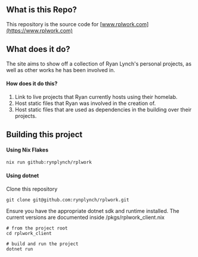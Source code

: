 ## What is this Repo?

This repository is the source code for [www.rplwork.com](https://www.rplwork.com)


## What does it do?

The site aims to show off a collection of Ryan Lynch's personal projects, as well as other works he has been involved in.

#### How does it do this?
1. Link to live projects that Ryan currently hosts using their homelab.
2. Host static files that Ryan was involved in the creation of.
3. Host static files that are used as dependencies in the building over their projects.

## Building this project

#### Using Nix Flakes
```
nix run github:rynplynch/rplwork
```

#### Using dotnet
Clone this repository
```
git clone git@github.com:rynplynch/rplwork.git
```
Ensure you have the appropriate dotnet sdk and runtime installed. The current versions are documented inside /pkgs/rplwork_client.nix
```
# from the project root
cd rplwork_client

# build and run the project
dotnet run
```


